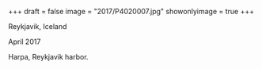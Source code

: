 +++
draft = false
image = "2017/P4020007.jpg"
showonlyimage = true
+++

Reykjavik, Iceland

April 2017
<!--more-->

Harpa, Reykjavik harbor.

